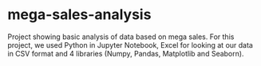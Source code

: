 # mega-sales-analysis
Project showing basic analysis of data based on mega sales. For this project, we used Python in Jupyter Notebook, Excel for looking at our data in CSV format and 4 libraries (Numpy, Pandas, Matplotlib and Seaborn).
